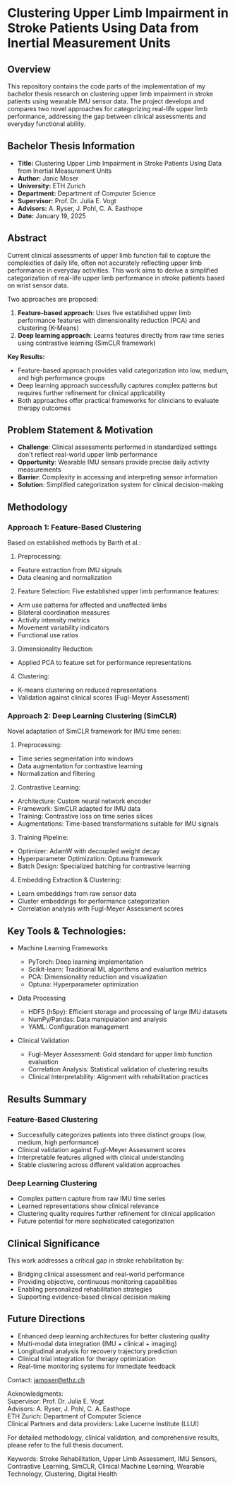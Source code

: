 # Clustering Upper Limb Impairment in Stroke Patients Using Data from Inertial Measurement Units

## Overview
This repository contains the code parts of the implementation of my bachelor thesis research on clustering upper limb impairment in stroke patients using wearable IMU sensor data. The project develops and compares two novel approaches for categorizing real-life upper limb performance, addressing the gap between clinical assessments and everyday functional ability.

## Bachelor Thesis Information
- **Title:** Clustering Upper Limb Impairment in Stroke Patients Using Data from Inertial Measurement Units
- **Author:** Janic Moser
- **University:** ETH Zurich
- **Department:** Department of Computer Science
- **Supervisor:** Prof. Dr. Julia E. Vogt
- **Advisors:** A. Ryser, J. Pohl, C. A. Easthope
- **Date:** January 19, 2025

## Abstract
Current clinical assessments of upper limb function fail to capture the complexities of daily life, often not accurately reflecting upper limb performance in everyday activities. This work aims to derive a simplified categorization of real-life upper limb performance in stroke patients based on wrist sensor data.

Two approaches are proposed:
1. **Feature-based approach**: Uses five established upper limb performance features with dimensionality reduction (PCA) and clustering (K-Means)
2. **Deep learning approach**: Learns features directly from raw time series using contrastive learning (SimCLR framework)

**Key Results:**
- Feature-based approach provides valid categorization into low, medium, and high performance groups
- Deep learning approach successfully captures complex patterns but requires further refinement for clinical applicability
- Both approaches offer practical frameworks for clinicians to evaluate therapy outcomes

## Problem Statement & Motivation
- **Challenge**: Clinical assessments performed in standardized settings don't reflect real-world upper limb performance
- **Opportunity**: Wearable IMU sensors provide precise daily activity measurements
- **Barrier**: Complexity in accessing and interpreting sensor information
- **Solution**: Simplified categorization system for clinical decision-making

## Methodology

### Approach 1: Feature-Based Clustering
Based on established methods by Barth et al.:

1. Preprocessing:

- Feature extraction from IMU signals
- Data cleaning and normalization

2. Feature Selection: Five established upper limb performance features:

- Arm use patterns for affected and unaffected limbs
- Bilateral coordination measures
- Activity intensity metrics
- Movement variability indicators
- Functional use ratios

3. Dimensionality Reduction:

- Applied PCA to feature set for performance representations

4. Clustering:

- K-means clustering on reduced representations
- Validation against clinical scores (Fugl-Meyer Assessment)

### Approach 2: Deep Learning Clustering (SimCLR)
Novel adaptation of SimCLR framework for IMU time series:

1. Preprocessing:

- Time series segmentation into windows
- Data augmentation for contrastive learning
- Normalization and filtering

2. Contrastive Learning:

- Architecture: Custom neural network encoder
- Framework: SimCLR adapted for IMU data
- Training: Contrastive loss on time series slices
- Augmentations: Time-based transformations suitable for IMU signals

3. Training Pipeline:

- Optimizer: AdamW with decoupled weight decay
- Hyperparameter Optimization: Optuna framework
- Batch Design: Specialized batching for contrastive learning

4. Embedding Extraction & Clustering:

- Learn embeddings from raw sensor data
- Cluster embeddings for performance categorization
- Correlation analysis with Fugl-Meyer Assessment scores

## Key Tools & Technologies:

- Machine Learning Frameworks
  - PyTorch: Deep learning implementation
  - Scikit-learn: Traditional ML algorithms and evaluation metrics
  - PCA: Dimensionality reduction and visualization
  - Optuna: Hyperparameter optimization

- Data Processing
  - HDF5 (h5py): Efficient storage and processing of large IMU datasets
  - NumPy/Pandas: Data manipulation and analysis
  - YAML: Configuration management

- Clinical Validation
  - Fugl-Meyer Assessment: Gold standard for upper limb function evaluation
  - Correlation Analysis: Statistical validation of clustering results
  - Clinical Interpretability: Alignment with rehabilitation practices

## Results Summary
### Feature-Based Clustering
- Successfully categorizes patients into three distinct groups (low, medium, high performance)
- Clinical validation against Fugl-Meyer Assessment scores
- Interpretable features aligned with clinical understanding
- Stable clustering across different validation approaches

### Deep Learning Clustering
- Complex pattern capture from raw IMU time series
- Learned representations show clinical relevance
- Clustering quality requires further refinement for clinical application
- Future potential for more sophisticated categorization

## Clinical Significance
This work addresses a critical gap in stroke rehabilitation by:

- Bridging clinical assessment and real-world performance
- Providing objective, continuous monitoring capabilities
- Enabling personalized rehabilitation strategies
- Supporting evidence-based clinical decision making

## Future Directions
- Enhanced deep learning architectures for better clustering quality
- Multi-modal data integration (IMU + clinical + imaging)
- Longitudinal analysis for recovery trajectory prediction
- Clinical trial integration for therapy optimization
- Real-time monitoring systems for immediate feedback

Contact:
jamoser@ethz.ch

Acknowledgments:  
Supervisor: Prof. Dr. Julia E. Vogt  
Advisors: A. Ryser, J. Pohl, C. A. Easthope  
ETH Zurich: Department of Computer Science  
Clinical Partners and data providers: Lake Lucerne Institute (LLUI)  

For detailed methodology, clinical validation, and comprehensive results, please refer to the full thesis document.

Keywords: Stroke Rehabilitation, Upper Limb Assessment, IMU Sensors, Contrastive Learning, SimCLR, Clinical Machine Learning, Wearable Technology, Clustering, Digital Health